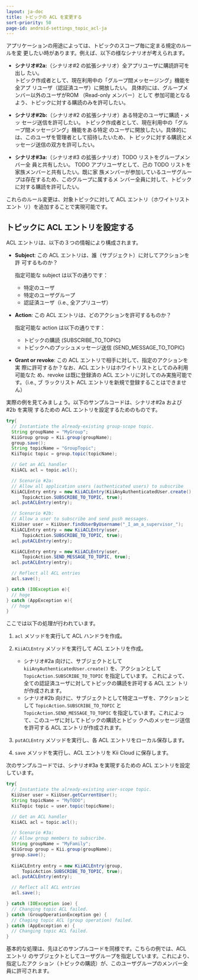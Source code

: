 ```yaml
---
layout: ja-doc
title: トピックの ACL を変更する
sort-priority: 50
page-id: android-settings_topic_acl-ja
---
```

アプリケーションの用途によっては、トピックのスコープ毎に定まる規定のルールを変
更したい時があります。例えば、以下の様なシナリオが考えられます。

*  **シナリオ#2a:**（シナリオ#2 の拡張シナリオ）全アプリユーザに購読許可を出し
   たい。  
    トピック作成者として、現在利用中の「グループ間メッセージング」機能を全アプ
    リユーザ（認証済ユーザ）に開放したい。
    具体的には、グループメンバー以外のユーザがROM （Read-only メンバー）として
    参加可能となるよう、トピックに対する購読のみを許可したい。
 
*  **シナリオ#2b:**（シナリオ#2 の拡張シナリオ）ある特定のユーザに購読・メッ
   セージ送信を許可したい。
    トピック作成者として、現在利用中の「グループ間メッセージング」機能をある特定
    のユーザに開放したい。具体的には、このユーザを管理者として招待したいため、ト
    ピックに対する購読とメッセージ送信の双方を許可したい。
 
*  **シナリオ#3a:**（シナリオ#3 の拡張シナリオ）TODO リストをグループメンバー全
   員と共有したい。
    TODO アプリユーザとして、己の TODO リストを家族メンバーと共有したい。既に家
    族メンバーが参加しているユーザグループは存在するため、このグループに属するメ
    ンバー全員に対して、トピックに対する購読を許可したい。

これらのルール変更は、対象トピックに対して ACL エントリ（ホワイトリストエント
リ）を追加することで実現可能です。

## トピックに ACL エントリを設定する

ACL エントリは、以下の３つの情報により構成されます。

* **Subject**: この ACL エントリは、誰（サブジェクト）に対してアクションを許
    可するものか？

    指定可能な subject は以下の通りです：
    * 特定のユーザ
    * 特定のユーザグループ
    * 認証済ユーザ（i.e., 全アプリユーザ）

* **Action**: この ACL エントリは、どのアクションを許可するものか？

    指定可能な action は以下の通りです：
    * トピックの購読 (SUBSCRIBE\_TO\_TOPIC)
    * トピックへのプッシュメッセージ送信 (SEND\_MESSAGE\_TO\_TOPIC)

* **Grant or revoke**: この ACL エントリで相手に対して、指定のアクションを実
    際に許可するか？なお、ACL エントリはホワイトリストとしてのみ利用可能なた
    め、revoke は既に登録済の ACL エントリに対してのみ実施可能です。（i.e., ブ
    ラックリスト ACL エントリを新規で登録することはできません）

実際の例を見てみましょう。以下のサンプルコードは、シナリオ#2a および #2b を実現
するための ACL エントリを設定するためのものです。

```java
try{
  // Instantiate the already-existing group-scope topic.
  String groupName = "MyGroup";
  KiiGroup group = Kii.group(groupName);
  group.save();
  String topicName = "GroupTopic";
  KiiTopic topic = group.topic(topicName);

  // Get an ACL handler
  KiiACL acl = topic.acl();

  // Scenario #2a:
  // Allow all application users (authenticated users) to subscribe
  KiiACLEntry entry = new KiiACLEntry(KiiAnyAuthenticatedUser.create(), 
      TopicAction.SUBSCRIBE_TO_TOPIC, true);
  acl.putACLEntry(entry);

  // Scenario #2b:
  // Allow a user to subscribe and send push messages.
  KiiUser user = KiiUser.findUserByUsername("_I_am_a_supervisor_");
  KiiACLEntry entry = new KiiACLEntry(user, 
      TopicAction.SUBSCRIBE_TO_TOPIC, true);
  acl.putACLEntry(entry);

  KiiACLEntry entry = new KiiACLEntry(user, 
      TopicAction.SEND_MESSAGE_TO_TOPIC, true);
  acl.putACLEntry(entry);

  // Reflect all ACL entries
  acl.save();

} catch (IOException e){
  // hoge
} catch (AppException e){
  // hoge
} 
```

ここでは以下の処理が行われています。

1.  `acl` メソッドを実行して ACL ハンドラを作成。
2.  `KiiACLEntry` メソッドを実行して ACL エントリを作成。
    * シナリオ#2a 向けに、サブジェクトとして `kiiAnyAuthenticatedUser.create()`
      を、アクションとして `TopicAction.SUBSCRIBE_TO_TOPIC` を指定しています。
      これによって、全ての認証済ユーザに対してトピックの購読を許可する ACL エン
      トリが作成されます。
    * シナリオ#2b 向けに、サブジェクトとして特定ユーザを、アクションとして
      `TopicAction.SUBSCRIBE_TO_TOPIC` と `TopicAction.SEND_MESSAGE_TO_TOPIC`
      を指定しています。これによって、このユーザに対してトピックの購読とトピッ
      クへのメッセージ送信を許可する ACL エントリが作成されます。

3.  `putACLEntry` メソッドを実行し、各 ACL エントリをローカル保存します。
4.  `save` メソッドを実行し、ACL エントリを Kii Cloud に保存します。

次のサンプルコードでは、シナリオ#3a を実現するための ACL エントリを設定しています。

```java
try{
  // Instantiate the already-existing user-scope topic.
  KiiUser user = KiiUser.getCurrentUser();
  String topicName = "MyTODO";
  KiiTopic topic = user.topic(topicName);

  // Get an ACL handler
  KiiACL acl = topic.acl();

  // Scenario #3a:
  // Allow group members to subscribe.
  String groupName = "MyFamily";
  KiiGroup group = Kii.group(groupName);
  group.save();
  
  KiiACLEntry entry = new KiiACLEntry(group, 
      TopicAction.SUBSCRIBE_TO_TOPIC, true);
  acl.putACLEntry(entry);

  // Reflect all ACL entries
  acl.save();

} catch (IOException ioe) {
  // Changing topic ACL failed.
} catch (GroupOperationException ge) {
  // Chaging topic ACL (group operation) failed.
} catch (AppException e) {
  // Changing topic ACL failed.
} 
```

基本的な処理は、先ほどのサンプルコードを同様です。こちらの例では、ACL エントリ
のサブジェクトとしてユーザグループを指定しています。これにより、指定したアク
ション（トピックの購読）が、このユーザグループのメンバー全員に許可されます。


